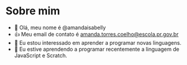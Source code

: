 # Sobre mim
- 👋 Olá, meu nome é @amandaisabelly
- 👍 Meu email de contato é amanda.torres.coelho@escola.pr.gov.br
- 👀 Eu estou interessado em aprender a programar novas linguagens.
- 🌱 Eu estive aprendendo a programar recentemente a linguagem de JavaScript e Scratch.



